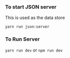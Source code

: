 ### To start JSON server
This is used as the data store

`yarn run json:server`

### To Run Server
`yarn run dev` or `npm run dev`

